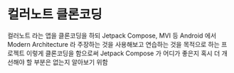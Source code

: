 # 컬러노트 클론코딩
컬러노트 라는 앱을 클론코딩을 하되 Jetpack Compose, MVI 등 Android 에서 Modern Architecture 라 주장하는 것을 사용해보고 연습하는 것을 목적으로 하는 프로젝트
이렇게 클론코딩을 함으로써 Jetpack Compose 가 어디가 좋은지 혹시 더 개선해야 할 부분은 없는지 알아보기 위함
